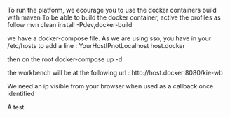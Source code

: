 
To run the platform, we ecourage you to use the docker containers build with maven
To be able to build the docker container, active the profiles as follow
mvn clean install -Pdev,docker-build

we have a docker-compose file.
As we are using sso, you have in your /etc/hosts to add a line :
YourHostIPnotLocalhost host.docker

then on the root
docker-compose up -d


the workbench will be at the following url : htto://host.docker:8080/kie-wb

We need an ip visible from your browser when used as a callback once identified 

A test

